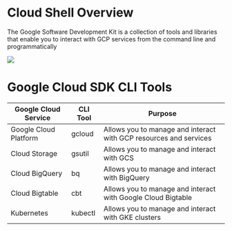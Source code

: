 # Cloud Shell Overview

The Google Software Development Kit is a collection of tools and libraries that enable you to interact with GCP services from the command line and programmatically

![](https://github.com/JonmarCorpuz/SecondBrain/blob/main/Assets/Whitespace.png)

# Google Cloud SDK CLI Tools

| Google Cloud Service | CLI Tool | Purpose |
| --- | --- | --- |
| Google Cloud Platform | gcloud | Allows you to manage and interact with GCP resources and services |
| Cloud Storage | gsutil | Allows you to manage and interact with GCS |
| Cloud BigQuery | bq | Allows you to manage and interact with BigQuery |
| Cloud Bigtable | cbt | Allows you to manage and interact with Google Cloud Bigtable |
| Kubernetes | kubectl | Allows you to manage and interact with GKE clusters |
